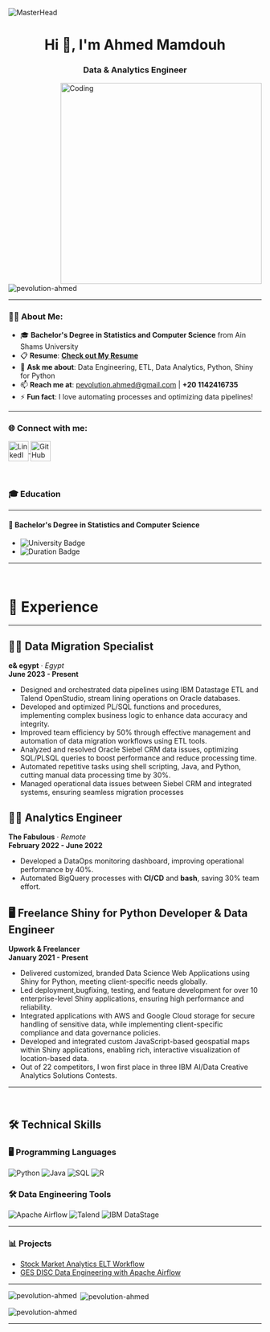 ![MasterHead](https://i.redd.it/bpxxqqvps4h91.gif)

<h1 align="center">Hi 👋, I'm Ahmed Mamdouh</h1>
<h3 align="center">Data & Analytics Engineer</h3>

<img align="right" alt="Coding" width="400" src="https://i.pinimg.com/originals/ee/ed/e2/eeede229147eb053fe863ef1cc7faf0b.gif" />

<p align="left"> 
  <img src="https://komarev.com/ghpvc/?username=pevolution-ahmed&label=Profile%20views&color=0e75b6&style=flat" alt="pevolution-ahmed" /> 
</p>

---

### 👨‍💻 About Me:
- 🎓 **Bachelor's Degree in Statistics and Computer Science** from Ain Shams University  
- 📋 **Resume**: [**Check out My Resume**](https://drive.google.com/file/d/1so06jXVY97MJfwgndpdj0wNW8051oLtv/view?usp=sharing)
- 💬 **Ask me about**: Data Engineering, ETL, Data Analytics, Python, Shiny for Python  
- 📫 **Reach me at**: [pevolution.ahmed@gmail.com](mailto:pevolution.ahmed@gmail.com) | **+20 1142416735**  
- ⚡ **Fun fact**: I love automating processes and optimizing data pipelines!  

---

<h3 align="left">🌐 Connect with me:</h3>
<p align="left">
  <a href="https://linkedin.com/in/ahmed-mamdouh-003a78117" target="_blank">
    <img align="center" src="https://raw.githubusercontent.com/rahuldkjain/github-profile-readme-generator/master/src/images/icons/Social/linked-in-alt.svg" alt="LinkedIn - Ahmed Mamdouh" height="40" width="40" />
  </a>
  <a href="https://github.com/pevolution-ahmed" target="_blank">
    <img align="center" src="https://raw.githubusercontent.com/rahuldkjain/github-profile-readme-generator/master/src/images/icons/Social/github.svg" alt="GitHub - Ahmed Mamdouh" height="40" width="40" />
  </a>
</p>

<br>

### 🎓 Education

---

#### 🏫 **Bachelor's Degree in Statistics and Computer Science**

- ![University Badge](https://img.shields.io/badge/Ain_Sham_University-0055A4?style=flat&logo=university&logoColor=white)
- ![Duration Badge](https://img.shields.io/badge/Duration-2015%20–%202019-yellow)

---

<br>

# 💼 Experience

---

## 🧑‍💻 Data Migration Specialist  
**e& egypt** · *Egypt*  
**June 2023 - Present**

 - Designed and orchestrated data pipelines using IBM Datastage ETL and Talend OpenStudio, stream
lining operations on Oracle databases.
 - Developed and optimized PL/SQL functions and procedures, implementing complex business logic
 to enhance data accuracy and integrity.
 - Improved team efficiency by 50% through effective management and automation of data migration
 workflows using ETL tools.
 - Analyzed and resolved Oracle Siebel CRM data issues, optimizing SQL/PLSQL queries to boost performance
and reduce processing time.
 - Automated repetitive tasks using shell scripting, Java, and Python, cutting manual data processing
 time by 30%.
 - Managed operational data issues between Siebel CRM and integrated systems, ensuring seamless
 migration processes

## 🧑‍💻 Analytics Engineer  
**The Fabulous** · *Remote*  
**February 2022 - June 2022**

- Developed a DataOps monitoring dashboard, improving operational performance by 40%.
- Automated BigQuery processes with **CI/CD** and **bash**, saving 30% team effort.

## 🖥️ Freelance Shiny for Python Developer & Data Engineer  
**Upwork & Freelancer**  
**January 2021 - Present**

- Delivered customized, branded Data Science Web Applications using Shiny for Python, meeting
 client-specific needs globally.
- Led deployment,bugfixing, testing, and feature development for over 10 enterprise-level Shiny
 applications, ensuring high performance and reliability.
- Integrated applications with AWS and Google Cloud storage for secure handling of sensitive data,
 while implementing client-specific compliance and data governance policies.
- Developed and integrated custom JavaScript-based geospatial maps within Shiny applications,
 enabling rich, interactive visualization of location-based data.
- Out of 22 competitors, I won first place in three IBM AI/Data Creative Analytics Solutions Contests.
---

<br>

## 🛠️ Technical Skills

### 🖥️ Programming Languages
![Python](https://img.shields.io/badge/Python-3776AB?style=flat&logo=python&logoColor=white)
![Java](https://img.shields.io/badge/Java-007396?style=flat&logo=java&logoColor=white)
![SQL](https://img.shields.io/badge/SQL-4479A1?style=flat&logo=sql&logoColor=white)
![R](https://img.shields.io/badge/R-276DC3?style=flat&logo=r&logoColor=white)

### 🛠️ Data Engineering Tools
![Apache Airflow](https://img.shields.io/badge/Apache_Airflow-0080FF?style=flat&logo=apache-airflow&logoColor=white)
![Talend](https://img.shields.io/badge/Talend-44A832?style=flat)
![IBM DataStage](https://img.shields.io/badge/IBM_Datastage-FF4500?style=flat)

---

### 📊 Projects

- [Stock Market Analytics ELT Workflow](https://github.com/pevolution-ahmed/stock-analytics-elt-data-pipeline)
- [GES DISC Data Engineering with Apache Airflow](https://github.com/pevolution-ahmed/ges-disc-data-engineering)
  
---

<p><img align="left" src="https://github-readme-stats.vercel.app/api/top-langs?username=pevolution-ahmed&show_icons=true&locale=en&layout=compact" alt="pevolution-ahmed" /></p>

<p>&nbsp;<img align="center" src="https://github-readme-stats.vercel.app/api?username=pevolution-ahmed&show_icons=true&locale=en" alt="pevolution-ahmed" /></p>

<p><img align="center" src="https://github-readme-streak-stats.herokuapp.com/?user=pevolution-ahmed&" alt="pevolution-ahmed" /></p>

---
